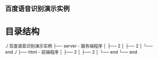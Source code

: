 百度语音识别演示实例
---

# 目录结构

./ 百度语音识别演示实例
├── server - 服务端程序
│   ├── 2
│   ├── 2
│   └── end
./
├── html - 前端程序
│   ├── 2
│   ├── 2
│   └── end
└── end